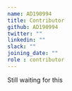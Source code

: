 ```yaml
---
name: AD190994
title: Contributor
github: AD190994
twitter: ""
linkedin: ""
slack: ""
joining_date: ""
role : contributor
---
```


Still waiting for this
